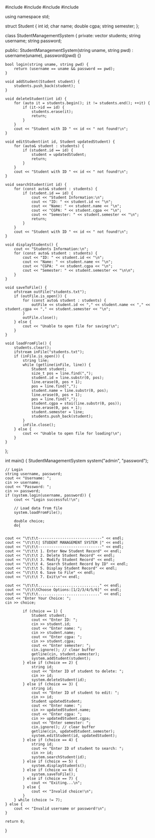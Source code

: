 #include <iostream>
#include <fstream>
#include <string>
#include <vector>

using namespace std;

struct Student {
    int id;
    char name;
    double cgpa;
    string semester;
};

class StudentManagementSystem {
private:
    vector<Student> students;
    string username;
    string password;

public:
    StudentManagementSystem(string uname, string pwd) : username(uname), password(pwd) {}

    bool login(string uname, string pwd) {
        return (username == uname && password == pwd);
    }

    void addStudent(Student student) {
        students.push_back(student);
    }

    void deleteStudent(int id) {
        for (auto it = students.begin(); it != students.end(); ++it) {
            if (it->id == id) {
                students.erase(it);
                return;
            }
        }
        cout << "Student with ID " << id << " not found!\n";
    }

    void editStudent(int id, Student updatedStudent) {
        for (auto& student : students) {
            if (student.id == id) {
                student = updatedStudent;
                return;
            }
        }
        cout << "Student with ID " << id << " not found!\n";
    }

    void searchStudent(int id) {
        for (const auto& student : students) {
            if (student.id == id) {
                cout << "Student Information:\n";
                cout << "ID: " << student.id << "\n";
                cout << "Name: " << student.name << "\n";
                cout << "CGPA: " << student.cgpa << "\n";
                cout << "Semester: " << student.semester << "\n";
                return;
            }
        }
        cout << "Student with ID " << id << " not found!\n";
    }

    void displayStudents() {
        cout << "Students Information:\n";
        for (const auto& student : students) {
            cout << "ID: " << student.id << "\n";
            cout << "Name: " << student.name << "\n";
            cout << "CGPA: " << student.cgpa << "\n";
            cout << "Semester: " << student.semester << "\n\n";
        }
    }

    void saveToFile() {
        ofstream outFile("students.txt");
        if (outFile.is_open()) {
            for (const auto& student : students) {
                outFile << student.id << "," << student.name << "," << student.cgpa << "," << student.semester << "\n";
            }
            outFile.close();
        } else {
            cout << "Unable to open file for saving!\n";
        }
    }

    void loadFromFile() {
        students.clear();
        ifstream inFile("students.txt");
        if (inFile.is_open()) {
            string line;
            while (getline(inFile, line)) {
                Student student;
                size_t pos = line.find(",");
                student.id = line.substr(0, pos);
                line.erase(0, pos + 1);
                pos = line.find(",");
                student.name = line.substr(0, pos);
                line.erase(0, pos + 1);
                pos = line.find(",");
                student.cgpa = stoi(line.substr(0, pos));
                line.erase(0, pos + 1);
                student.semester = line;
                students.push_back(student);
            }
            inFile.close();
        } else {
            cout << "Unable to open file for loading!\n";
        }
    }
};

int main() {
    StudentManagementSystem system("admin", "password");

    // Login
    string username, password;
    cout << "Username: ";
    cin >> username;
    cout << "Password: ";
    cin >> password;
    if (system.login(username, password)) {
        cout << "Login successful!\n";

        // Load data from file
        system.loadFromFile();

        double choice;
        do{


    cout << "\t\t\t-----------------------------" << endl;
    cout << "\t\t\t| STUDENT MANAGEMENT SYSTEM |" << endl;
    cout << "\t\t\t-----------------------------" << endl;
    cout << "\t\t\t 1. Enter New Student Record" << endl;
    cout << "\t\t\t 2. Delete Student Record" << endl;
    cout << "\t\t\t 3. Modify Student Record" << endl;
    cout << "\t\t\t 4. Search Student Record by ID" << endl;
    cout << "\t\t\t 5. Display Student Record" << endl;
    cout << "\t\t\t 6. Save to File" << endl;
    cout << "\t\t\t 7. Exit\n"<< endl;

    cout << "\t\t\t............................" << endl;
    cout << "\t\t\tChoose Options:[1/2/3/4/5/6]" << endl;
    cout << "\t\t\t............................" << endl;
    cout << "Enter Your Choice: ";
    cin >> choice;

            if (choice == 1) {
                Student student;
                cout << "Enter ID: ";
                cin >> student.id;
                cout << "Enter name: ";
                cin >> student.name;
                cout << "Enter cgpa: ";
                cin >> student.cgpa;
                cout << "Enter semester: ";
                cin.ignore(); // clear buffer
                getline(cin, student.semester);
                system.addStudent(student);
            } else if (choice == 2) {
                string id;
                cout << "Enter ID of student to delete: ";
                cin >> id;
                system.deleteStudent(id);
            } else if (choice == 3) {
                string id;
                cout << "Enter ID of student to edit: ";
                cin >> id;
                Student updatedStudent;
                cout << "Enter name: ";
                cin >> updatedStudent.name;
                cout << "Enter cgpa: ";
                cin >> updatedStudent.cgpa;
                cout << "Enter semester: ";
                cin.ignore(); // clear buffer
                getline(cin, updatedStudent.semester);
                system.editStudent(id, updatedStudent);
            } else if (choice == 4) {
                string id;
                cout << "Enter ID of student to search: ";
                cin >> id;
                system.searchStudent(id);
            } else if (choice == 5) {
                system.displayStudents();
            } else if (choice == 6) {
                system.saveToFile();
            } else if (choice == 7) {
                cout << "Exiting...\n";
            } else {
                cout << "Invalid choice!\n";
            }
        } while (choice != 7);
    } else {
        cout << "Invalid username or password!\n";
    }

    return 0;
}
